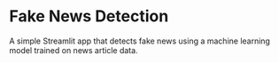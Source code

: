 # Fake News Detection
A simple Streamlit app that detects fake news using a machine learning model trained on news article data.

